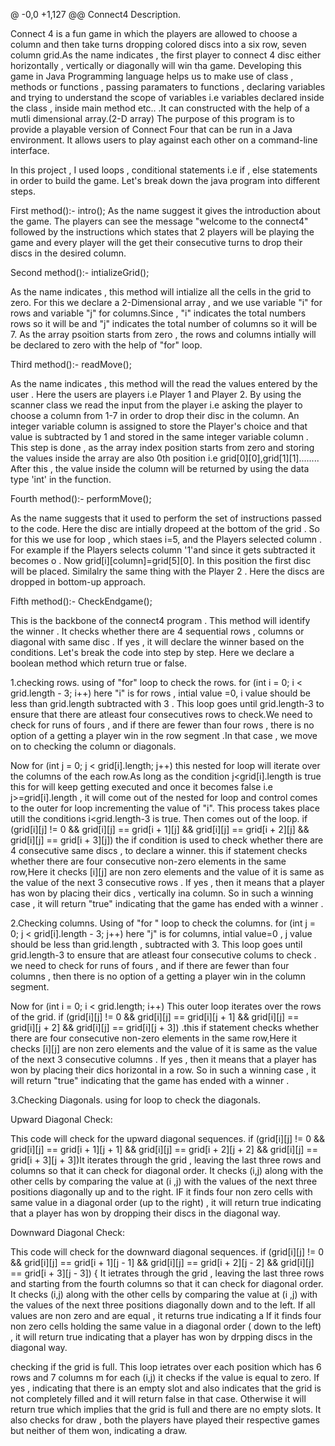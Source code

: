 @ -0,0 +1,127 @@
Connect4 Description.

Connect 4 is a fun game in which the players are allowed to choose a column and then take turns dropping colored discs into a six row, seven column grid.As the name indicates , the first player to connect 4 disc either horizontally , vertically or diagonally will win tha game.
Developing this game in Java Programming language helps us to make use of class , methods or functions , passing paramaters to functions , declaring variables and trying to understand the scope of variables i.e variables declared inside the class , inside main method etc.. .It can constructed with the help of a mutli dimensional array.(2-D array)
The purpose of this program is to provide a playable version of Connect Four that can be run in a Java environment. It allows users to play against each other on a command-line interface.


In this project , I used loops , conditional statements i.e if , else statements in order to build the game.
Let's break down the java program into different steps.

First method():-
intro();
As the name suggest it gives the introduction about the game. The players can see the message "welcome to the connect4" followed by the instructions which states that 2 players will be playing the game and every player will the get their consecutive turns to drop their discs in the desired column.

Second method():-
intializeGrid();

As the name indicates , this method will intialize all the cells in the grid to zero. For this we declare a 2-Dimensional array , and we use variable "i" for rows and variable "j" for columns.Since , "i" indicates the total numbers rows so it will be and "j" indicates the total number of columns so it will be 7. As the array psoition starts from zero , the rows and columns intially will be declared to zero with the help of "for" loop.

Third method():-
readMove();

As the name indicates , this method will the read the values entered by the user . Here the users are players i.e Player 1 and Player 2. By using the scanner class we read the input from the player i.e asking the player to choose a column from 1-7 in order to drop their disc in the column. An integer variable column is assigned to store the Player's choice and that value is subtracted by 1 and stored in the same integer variable column . This step is done , as the array index position starts from zero and storing the values inside the array are also 0th position i.e grid[0][0],grid[1][1]........
After this , the value inside the column will be returned by using the data type 'int' in the function.

Fourth method():-
performMove();

As the name suggests that it used to perform the set of instructions passed to the code. Here the disc are intially dropeed at the bottom of the grid . So for this we use for loop , which staes i=5,
and the Players selected column . For example if the Players selects column '1'and since it gets subtracted it becomes o . Now grid[i][column]=grid[5][0]. In this position the first disc will be placed. Similalry the same thing with the Player 2 . Here the discs are dropped in bottom-up approach. 

Fifth method():-
CheckEndgame();

This is the backbone of the connect4 program . This method will identify the winner . It checks whether there are 4 sequential rows , columns or diagonal with same disc . If yes , it will declare the winner based on the conditions.
Let's break the code into step by step.
Here we declare a boolean method which return true or false.

1.checking rows.
using of "for" loop to check the rows.
for (int i = 0; i < grid.length - 3; i++)
here "i" is for rows , intial value =0, i value should be less than grid.length subtracted with 3 . This loop goes until grid.length-3 to ensure that there are atleast four consecutives rows to check.We need to check for runs of fours , and if there are fewer than four rows , there is no option of a getting a player win in the row segment .In that case , we move on to checking the column or diagonals.

Now for (int j = 0; j < grid[i].length; j++) this nested for loop will iterate over the columns of the each row.As long as the condition j<grid[i].length is true this for will keep getting executed and once it becomes false i.e j>=grid[i].length , it will come out of the nested for loop and control comes to the outer for loop incrementing the value of "i". This process takes place utill the conditions i<grid.length-3 is true. Then comes out of the loop.
if (grid[i][j] != 0 && grid[i][j] == grid[i + 1][j] && grid[i][j] == grid[i + 2][j] && grid[i][j] == grid[i + 3][j]) the if condition is used to check whether there are 4 consecutive same discs , to declare a winner. this if statement checks whether there are four consecutive non-zero elements in the same row,Here it checks [i][j] are non zero elements and the value of it is same as the value of the next 3 consecutive rows . If yes , then it means that a player has won by placing their dics , vertically ina column. So in such a winning case , it will return "true" indicating that the game has ended with a winner .


2.Checking columns.
Using of "for " loop to check the columns.
for (int j = 0; j < grid[i].length - 3; j++)
here "j" is for columns, intial value=0 , j value should be less than grid.length , subtracted with 3. This loop goes until grid.length-3 to ensure that are atleast four consecutive colums to check . we need to check for runs of fours , and if there are fewer than four columns , then there is no option of a getting a player win in the column segment.

Now for (int i = 0; i < grid.length; i++) This outer loop iterates over the rows of the grid.
if (grid[i][j] != 0 && grid[i][j] == grid[i][j + 1] && grid[i][j] == grid[i][j + 2] && grid[i][j] == grid[i][j + 3]) .this if statement checks whether there are four consecutive non-zero elements in the same row,Here it checks [i][j] are non zero elements and the value of it is same as the value of the next 3 consecutive columns . If yes , then it means that a player has won by placing their dics horizontal in a row. So in such a winning case , it will return "true" indicating that the game has ended with a winner .

3.Checking Diagonals.
using for loop to check the diagonals.

Upward Diagonal Check:

This code will check for the upward diagonal sequences. if (grid[i][j] != 0 && grid[i][j] == grid[i + 1][j + 1] && grid[i][j] == grid[i + 2][j + 2] && grid[i][j] == grid[i + 3][j + 3])It iterates through the grid , leaving the last three rows and columns so that it can check for diagonal order. It checks (i,j) along with the other cells by comparing the value at (i ,j) with the values of the next three positions diagonally up and to the right.
IF it finds four  non zero cells with same value in a diagonal order (up to the right) , it will return true indicating that a player has won by dropping their discs in the diagonal way.

Downward Diagonal Check:

This code will check for the downward diagonal sequences. if (grid[i][j] != 0 && grid[i][j] == grid[i + 1][j - 1] && grid[i][j] == grid[i + 2][j - 2] && grid[i][j] == grid[i + 3][j - 3]) {
It ietrates through the grid , leaving the last three rows and starting from the fourth  columns so that it can check for diagonal order. It checks (i,j) along with the other cells by comparing the value at (i ,j) with the values of the next three positions diagonally down and to the left. If all values are non zero and are equal , it returns true indicating a
If it finds four non zero cells holding the same value in a diagonal order ( down to the left) , it will return true indicating that a player has won by drpping discs in the diagonal way.

checking if the grid is full.
This loop ietrates over each position which has 6 rows and 7 columns m for each (i,j) it checks if the value is equal to zero. If yes , indicating that there is an empty slot and also indicates that the grid is not completely filled and it will return false in that case. Otherwise it will return true which implies that the grid is full and there are no empty slots.
It also checks for draw , both the players have played their respective games but neither of them won, indicating a draw.

